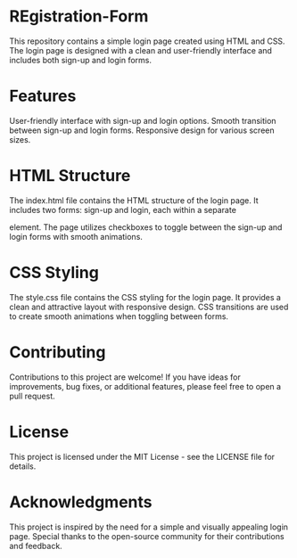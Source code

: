 # REgistration-Form
This repository contains a simple login page created using HTML and CSS. The login page is designed with a clean and user-friendly interface and includes both sign-up and login forms.
# Features
User-friendly interface with sign-up and login options.
Smooth transition between sign-up and login forms.
Responsive design for various screen sizes.

# HTML Structure
The index.html file contains the HTML structure of the login page.
It includes two forms: sign-up and login, each within a separate <div> element.
The page utilizes checkboxes to toggle between the sign-up and login forms with smooth animations.

# CSS Styling
The style.css file contains the CSS styling for the login page.
It provides a clean and attractive layout with responsive design.
CSS transitions are used to create smooth animations when toggling between forms.

# Contributing
Contributions to this project are welcome! If you have ideas for improvements, bug fixes, or additional features, please feel free to open a pull request.

# License
This project is licensed under the MIT License - see the LICENSE file for details.

# Acknowledgments
This project is inspired by the need for a simple and visually appealing login page.
Special thanks to the open-source community for their contributions and feedback.

